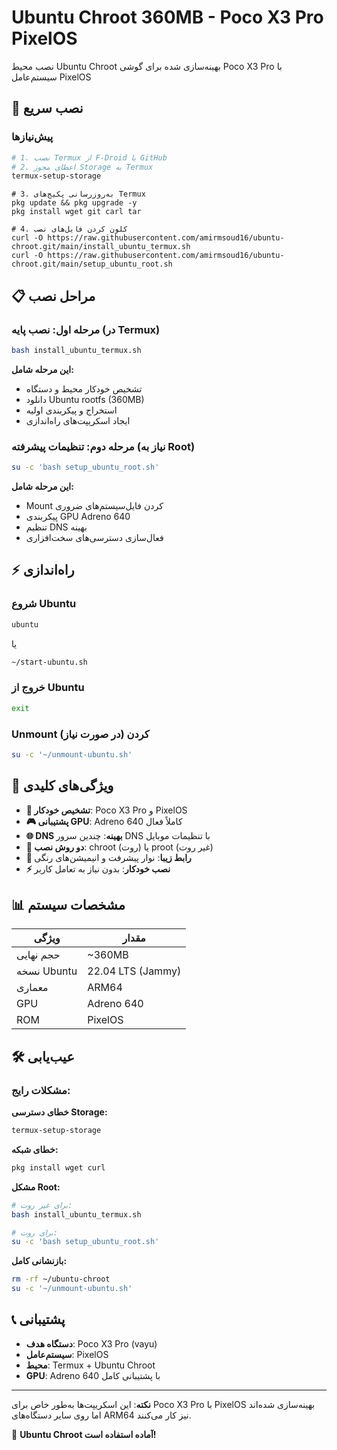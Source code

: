 # Ubuntu Chroot 360MB - Poco X3 Pro PixelOS

نصب محیط Ubuntu Chroot بهینه‌سازی شده برای گوشی Poco X3 Pro با سیستم‌عامل PixelOS

## 🚀 نصب سریع

### پیش‌نیازها
```bash
# 1. نصب Termux از F-Droid یا GitHub
# 2. اعطای مجوز Storage به Termux
termux-setup-storage
```
```
# 3. به‌روزرسانی پکیج‌های Termux
pkg update && pkg upgrade -y
pkg install wget git carl tar
```
```
# 4. کلون کردن فایل‌های نصب
curl -O https://raw.githubusercontent.com/amirmsoud16/ubuntu-chroot.git/main/install_ubuntu_termux.sh
curl -O https://raw.githubusercontent.com/amirmsoud16/ubuntu-chroot.git/main/setup_ubuntu_root.sh
```

## 📋 مراحل نصب

### مرحله اول: نصب پایه (در Termux)
```bash
bash install_ubuntu_termux.sh
```
**این مرحله شامل:**
- تشخیص خودکار محیط و دستگاه
- دانلود Ubuntu rootfs (360MB)
- استخراج و پیکربندی اولیه
- ایجاد اسکریپت‌های راه‌اندازی

### مرحله دوم: تنظیمات پیشرفته (نیاز به Root)
```bash
su -c 'bash setup_ubuntu_root.sh'
```
**این مرحله شامل:**
- Mount کردن فایل‌سیستم‌های ضروری
- پیکربندی GPU Adreno 640
- تنظیم DNS بهینه
- فعال‌سازی دسترسی‌های سخت‌افزاری

## ⚡ راه‌اندازی

### شروع Ubuntu
```bash
ubuntu
```
یا
```bash
~/start-ubuntu.sh
```

### خروج از Ubuntu
```bash
exit
```

### Unmount کردن (در صورت نیاز)
```bash
su -c '~/unmount-ubuntu.sh'
```

## 🎯 ویژگی‌های کلیدی

- **🔧 تشخیص خودکار**: Poco X3 Pro و PixelOS
- **🎮 پشتیبانی GPU**: Adreno 640 کاملاً فعال
- **🌐 DNS بهینه**: چندین سرور DNS با تنظیمات موبایل
- **📱 دو روش نصب**: chroot (روت) یا proot (غیر روت)
- **🎨 رابط زیبا**: نوار پیشرفت و انیمیشن‌های رنگی
- **⚡ نصب خودکار**: بدون نیاز به تعامل کاربر

## 📊 مشخصات سیستم

| ویژگی | مقدار |
|--------|--------|
| حجم نهایی | ~360MB |
| نسخه Ubuntu | 22.04 LTS (Jammy) |
| معماری | ARM64 |
| GPU | Adreno 640 |
| ROM | PixelOS |

## 🛠️ عیب‌یابی

### مشکلات رایج:

**خطای دسترسی Storage:**
```bash
termux-setup-storage
```

**خطای شبکه:**
```bash
pkg install wget curl
```

**مشکل Root:**
```bash
# برای غیر روت:
bash install_ubuntu_termux.sh

# برای روت:
su -c 'bash setup_ubuntu_root.sh'
```

**بازنشانی کامل:**
```bash
rm -rf ~/ubuntu-chroot
su -c '~/unmount-ubuntu.sh'
```

## 📞 پشتیبانی

- **دستگاه هدف**: Poco X3 Pro (vayu)
- **سیستم‌عامل**: PixelOS
- **محیط**: Termux + Ubuntu Chroot
- **GPU**: Adreno 640 با پشتیبانی کامل

---

**نکته**: این اسکریپت‌ها به‌طور خاص برای Poco X3 Pro با PixelOS بهینه‌سازی شده‌اند اما روی سایر دستگاه‌های ARM64 نیز کار می‌کنند.

🚀 **Ubuntu Chroot آماده استفاده است!**
